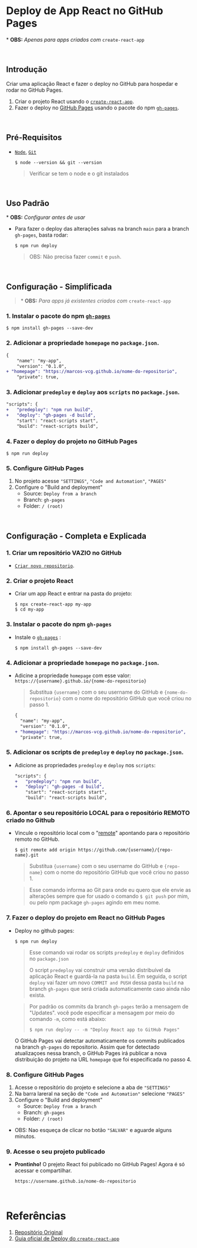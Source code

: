 # Deploy de App React no GitHub Pages 

\* **OBS:** *Apenas para apps criados com* `create-react-app`

&nbsp;



## Introdução
Criar uma aplicação React e fazer o deploy no GitHub para hospedar e rodar no GitHub Pages.

1. Criar o projeto React usando o [`create-react-app`](https://create-react-app.dev/). 
2. Fazer o deploy no [GitHub Pages](https://docs.github.com/en/pages/getting-started-with-github-pages/about-github-pages) usando o pacote do npm [`gh-pages`](https://github.com/tschaub/gh-pages).

&nbsp;



## Pré-Requisitos

* [`Node`](https://nodejs.org/en/download/), [`Git`](https://git-scm.com/book/en/v2/Getting-Started-Installing-Git)

    ```shell 
    $ node --version && git --version
    ```
    > Verificar se tem o node e o git instalados

&nbsp;



## Uso Padrão

\* **OBS:** *Configurar antes de usar*

* Para fazer o deploy das alterações salvas na branch `main` para a branch `gh-pages`, basta rodar:

    ```shell 
    $ npm run deploy
    ```
  > OBS: Não precisa fazer `commit` e `push`.

&nbsp;



## Configuração - Simplificada

> \* **OBS:** *Para apps já existentes criados com* `create-react-app`

### 1. Instalar o pacote do npm [`gh-pages`](https://github.com/tschaub/gh-pages)

```shell
$ npm install gh-pages --save-dev
```

### 2. Adicionar a propriedade `homepage` no `package.json`.
    
```diff
{
    "name": "my-app",
    "version": "0.1.0",
+ "homepage": "https://marcos-vcg.github.io/nome-do-repositorio",
    "private": true,
```

### 3. Adicionar `predeploy` e `deploy` aos `scripts` no `package.json`.

```diff
"scripts": {
+   "predeploy": "npm run build",
+   "deploy": "gh-pages -d build",
    "start": "react-scripts start",
    "build": "react-scripts build",
```

### 4. Fazer o deploy do projeto no GitHub Pages

```shell
$ npm run deploy
```

### 5. Configure GitHub Pages

1. No projeto acesse `"SETTINGS"`, `"Code and Automation"`, `"PAGES"`
3. Configure o "Build and deployment"
    * Source: `Deploy from a branch`
    * Branch: `gh-pages`
    * Folder: `/ (root)`


&nbsp;



## Configuração - Completa e Explicada

### 1. Criar um repositório **VAZIO** no GitHub

- [`Criar novo repositorio`](https://github.com/new).


### 2. Criar o projeto React

* Criar um app React e entrar na pasta do projeto:

    ```shell
    $ npx create-react-app my-app
    $ cd my-app
    ```


### 3. Instalar o pacote do npm `gh-pages`

* Instale o [`gh-pages`](https://github.com/tschaub/gh-pages) :
 
    ```shell
    $ npm install gh-pages --save-dev
    ```


### 4. Adicionar a propriedade `homepage` no `package.json`.

* Adicine a propriedade `homepage` com esse valor: `https://{username}.github.io/{nome-do-repositorio}`
    > Substitua `{username}` com o seu username do GitHub e `{nome-do-repositorio}` com o nome do repositório GitHub que você criou no passo 1.
    
    ```diff
    {
      "name": "my-app",
      "version": "0.1.0",
    + "homepage": "https://marcos-vcg.github.io/nome-do-repositorio",
      "private": true,
    ```



### 5. Adicionar os scripts de `predeploy` e `deploy` no `package.json`.

* Adicione as propriedades `predeploy` e `deploy` nos `scripts`:

    ```diff
    "scripts": {
    +   "predeploy": "npm run build",
    +   "deploy": "gh-pages -d build",
        "start": "react-scripts start",
        "build": "react-scripts build",
    ```


### 6. Apontar o seu repositório LOCAL para o repositório REMOTO criado no Github

* Vincule o repositório local com o "[remote](https://git-scm.com/docs/git-remote)" apontando para o repositório remoto no GitHub.
    
    ```shell
    $ git remote add origin https://github.com/{username}/{repo-name}.git
    ```
    
    > Substitua `{username}` com o seu username do GitHub e `{repo-name}` com o nome do repositório GitHub que você criou no passo 1.
    
    > Esse comando informa ao Git para onde eu quero que ele envie as alterações sempre que for usado o comando `$ git push` por mim, ou pelo npm package `gh-pages` agindo em meu nome.


### 7. Fazer o deploy do projeto em React no GitHub Pages

* Deploy no github pages:

    ```shell
    $ npm run deploy
    ```

    > Esse comando vai rodar os scripts `predeploy` e `deploy` definidos no `package.json`
    >
    > O script `predeploy` vai construir uma versão distribuível da aplicação React e guardá-la na pasta `build`. Em seguida, o script `deploy` vai fazer um novo `COMMIT and PUSH` dessa pasta `build` na branch `gh-pages` que será criada automaticamente caso ainda não exista.
    
    > Por padrão os commits da branch `gh-pages` terão a mensagem de "Updates". você pode especificar a mensagem por meio do comando `-m`, como está abaixo:
    > ```shell
    > $ npm run deploy -- -m "Deploy React app to GitHub Pages"
    > ```
    O GitHub Pages vai detectar automaticamente os commits publicados na branch `gh-pages` do repositorio. Assim que for detectado atualizaçoes nessa branch, o GitHub Pages irá publicar a nova distribuição do projeto na URL `homepage` que foi especificada no passo 4.


### 8. Configure GitHub Pages

1. Acesse o repositório do projeto e selecione a aba de `"SETTINGS"`
2. Na barra lareral na seção de `"Code and Automation"` selecione `"PAGES"`
3. Configure o "Build and deployment"
    * Source: `Deploy from a branch`
    * Branch: `gh-pages`
    * Folder: `/ (root)`
* OBS: Nao esqueça de clicar no botão `"SALVAR"` e aguarde alguns minutos.


### 9. Acesse o seu projeto publicado

* **Prontinho!** O prejeto React foi publicado no GitHub Pages! Agora é só acessar e compartilhar. 

    `https://username.github.io/nome-do-repositorio`
  
&nbsp;



# Referências

1. [ Repositório Original ](https://github.com/gitname/react-gh-pages)
2. [ Guia oficial de Deploy do `create-react-app` ](https://create-react-app.dev/docs/deployment/#github-pages)